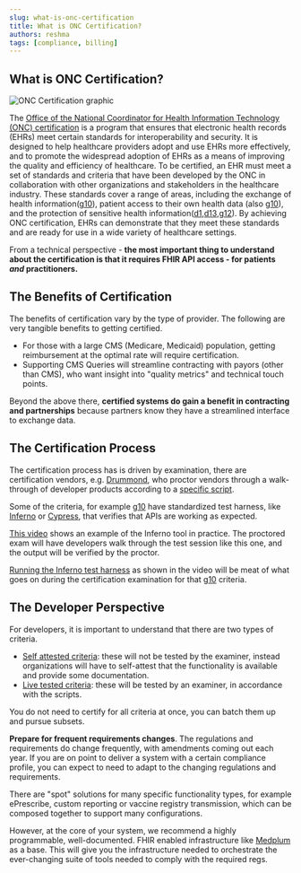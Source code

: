 ```yaml
---
slug: what-is-onc-certification
title: What is ONC Certification?
authors: reshma
tags: [compliance, billing]
---
```


## What is ONC Certification?

![ONC Certification graphic](/img/blog/onc-certification.png)

The [Office of the National Coordinator for Health Information Technology (ONC) certification](/docs/compliance/onc) is a program that ensures that electronic health records (EHRs) meet certain standards for interoperability and security. It is designed to help healthcare providers adopt and use EHRs more effectively, and to promote the widespread adoption of EHRs as a means of improving the quality and efficiency of healthcare. To be certified, an EHR must meet a set of standards and criteria that have been developed by the ONC in collaboration with other organizations and stakeholders in the healthcare industry. These standards cover a range of areas, including the exchange of health information([g10](/docs/compliance/onc)), patient access to their own health data (also [g10](/docs/compliance/onc)), and the protection of sensitive health information([d1](/docs/compliance/onc),[d13](/docs/compliance/onc),[g12](/docs/compliance/onc)). By achieving ONC certification, EHRs can demonstrate that they meet these standards and are ready for use in a wide variety of healthcare settings.

<!-- truncate -->

From a technical perspective - **the most important thing to understand about the certification is that it requires FHIR API access - for patients _and_ practitioners.**

## The Benefits of Certification

The benefits of certification vary by the type of provider. The following are very tangible benefits to getting certified.

- For those with a large CMS (Medicare, Medicaid) population, getting reimbursement at the optimal rate will require certification.
- Supporting CMS Queries will streamline contracting with payors (other than CMS), who want insight into "quality metrics" and technical touch points.

Beyond the above there, **certified systems do gain a benefit in contracting and partnerships** because partners know they have a streamlined interface to exchange data.

## The Certification Process

The certification process has is driven by examination, there are certification vendors, e.g. [Drummond](https://www.drummondgroup.com/), who proctor vendors through a walk-through of developer products according to a [specific script](/docs/compliance/onc).

Some of the criteria, for example [g10](/docs/compliance/onc) have standardized test harness, like [Inferno](https://inferno.healthit.gov/) or [Cypress](https://cypress.healthit.gov/), that verifies that APIs are working as expected.

[This video](https://youtu.be/jSm3xsm-ehs?t=826) shows an example of the Inferno tool in practice. The proctored exam will have developers walk through the test session like this one, and the output will be verified by the proctor.

[Running the Inferno test harness](https://youtu.be/jSm3xsm-ehs?t=1390) as shown in the video will be meat of what goes on during the certification examination for that [g10](/docs/compliance/onc) criteria.

## The Developer Perspective

For developers, it is important to understand that there are two types of criteria.

- [Self attested criteria](/docs/compliance/onc): these will not be tested by the examiner, instead organizations will have to self-attest that the functionality is available and provide some documentation.
- [Live tested criteria](/docs/compliance/onc): these will be tested by an examiner, in accordance with the scripts.

You do not need to certify for all criteria at once, you can batch them up and pursue subsets.

**Prepare for frequent requirements changes**. The regulations and requirements do change frequently, with amendments coming out each year. If you are on point to deliver a system with a certain compliance profile, you can expect to need to adapt to the changing regulations and requirements.

There are "spot" solutions for many specific functionality types, for example ePrescribe, custom reporting or vaccine registry transmission, which can be composed together to support many configurations.

However, at the core of your system, we recommend a highly programmable, well-documented. FHIR enabled infrastructure like [Medplum](https://www.medplum.com/) as a base. This will give you the infrastructure needed to orchestrate the ever-changing suite of tools needed to comply with the required regs.
